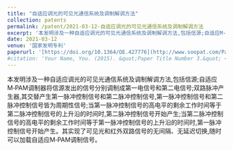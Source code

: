 ```yaml
---
title: "自适应调光的可见光通信系统及调制解调方法"
collection: patents
permalink: /patent/2021-03-12-自适应调光的可见光通信系统及调制解调方法
excerpt: '本发明涉及一种自适应调光的可见光通信系统及调制解调方法,包括信源;自适应M‑PAM调制器将信源发出的信号分别调制成第一电信号和第二电信号;双路脉冲产生器,其交替产生第一脉冲控制信号和第二脉冲控制信号,第一脉冲控制信号和第二脉冲控制信号皆为周期性信号;当第一脉冲控制信号的高电平的剩余工作时间等于第二脉冲控制信号的上升沿的时间时,第二脉冲控制信号开始产生;当第二脉冲控制信号的高电平的剩余工作时间等于第一脉冲控制信号的上升沿的时间时,第一脉冲控制信号开始产生。其实现了可见光和红外双路信号的无间隔、无延迟切换,随时可以加载自适应M‑PAM调制信号。'
date: 2021-03-12
venue: '国家发明专利'
paperurl: '[https://doi.org/10.1364/OE.427776](http://www.soopat.com/Patent/202110272247)'
#citation: 'Your Name, You. (2015). &quot;Paper Title Number 3.&quot; <i>Journal 1</i>. 1(3).'
---
```

本发明涉及一种自适应调光的可见光通信系统及调制解调方法,包括信源;自适应M‑PAM调制器将信源发出的信号分别调制成第一电信号和第二电信号;双路脉冲产生器,其交替产生第一脉冲控制信号和第二脉冲控制信号,第一脉冲控制信号和第二脉冲控制信号皆为周期性信号;当第一脉冲控制信号的高电平的剩余工作时间等于第二脉冲控制信号的上升沿的时间时,第二脉冲控制信号开始产生;当第二脉冲控制信号的高电平的剩余工作时间等于第一脉冲控制信号的上升沿的时间时,第一脉冲控制信号开始产生。其实现了可见光和红外双路信号的无间隔、无延迟切换,随时可以加载自适应M‑PAM调制信号。

